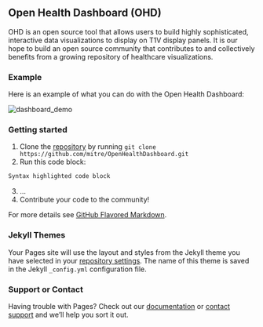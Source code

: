 ## Open Health Dashboard (OHD)

OHD is an open source tool that allows users to build highly sophisticated, interactive data visualizations to display on T1V display panels. It is our hope to build an open source community that contributes to and collectively benefits from a growing repository of healthcare visualizations. 


### Example

Here is an example of what you can do with the Open Health Dashboard: 

![dashboard_demo](images/health-dashboard-capability-demo.png)


### Getting started

1. Clone the [repository](https://github.com/mitre/OpenHealthDashboard) by running `git clone https://github.com/mitre/OpenHealthDashboard.git`
2. Run this code block: 
  ```markdown
  Syntax highlighted code block
  ```
3. ...
4. Contribute your code to the community!



For more details see [GitHub Flavored Markdown](https://guides.github.com/features/mastering-markdown/).

### Jekyll Themes

Your Pages site will use the layout and styles from the Jekyll theme you have selected in your [repository settings](https://github.com/babraham33/OpenHealathDashboard/settings). The name of this theme is saved in the Jekyll `_config.yml` configuration file.

### Support or Contact

Having trouble with Pages? Check out our [documentation](https://help.github.com/categories/github-pages-basics/) or [contact support](https://github.com/contact) and we’ll help you sort it out.
